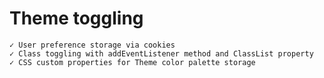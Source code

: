 # Theme toggling
    ✓ User preference storage via cookies
    ✓ Class toggling with addEventListener method and ClassList property
    ✓ CSS custom properties for Theme color palette storage

